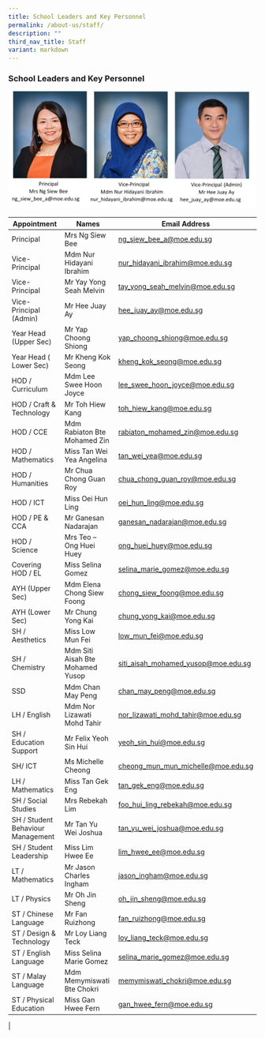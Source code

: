 ```yaml
---
title: School Leaders and Key Personnel
permalink: /about-us/staff/
description: ""
third_nav_title: Staff
variant: markdown
---
```

### **School Leaders and Key Personnel**

![](/images/sls%20pic%20amend.jpg)

| Appointment | Names | Email Address |
|---|---|---|
| Principal | Mrs Ng Siew Bee | [ng_siew_bee_a@moe.edu.sg](mailto:ng_siew_Bee_a@moe.edu.sg) |
| Vice-Principal | Mdm Nur Hidayani Ibrahim | [nur_hidayani_ibrahim@moe.edu.sg](mailto:nur_hidayani_ibrahim@moe.edu.sg) |
| Vice-Principal | Mr Yay Yong Seah Melvin | [tay_yong_seah_melvin@moe.edu.sg](mailto:tay_yong_seah_melvin@moe.edu.sg) |
| Vice-Principal (Admin) | Mr Hee Juay Ay | [hee_juay_ay@moe.edu.sg](mailto:hee_juay_ay@moe.edu.sg) |
| Year Head (Upper Sec) | Mr Yap Choong Shiong | [yap_choong_shiong@moe.edu.sg](mailto:yap_choong_shiong@moe.edu.sg) |
| Year Head ( Lower Sec) | Mr Kheng Kok Seong | [kheng_kok_seong@moe.edu.sg](mailto:kheng_kok_seong@moe.edu.sg) |
| HOD / Curriculum | Mdm Lee Swee Hoon Joyce | [lee_swee_hoon_joyce@moe.edu.sg](mailto:lee_swee_hoon_joyce@moe.edu.) |
|  HOD / Craft & Technology | Mr Toh Hiew Kang | [toh_hiew_kang@moe.edu.sg](mailto:toh_hiew_kang@moe.edu.sg) |
|  HOD / CCE | Mdm Rabiaton Bte Mohamed Zin | [rabiaton_mohamed_zin@moe.edu.sg](mailto:rabiaton_mohamed_zin@moe.edu.sg) |
|  HOD / Mathematics | Miss Tan Wei Yea Angelina | [tan_wei_yea@moe.edu.sg](mailto:tan_wei_yea@moe.edu.sg) |
| HOD / Humanities | Mr Chua Chong Guan Roy | [chua_chong_guan_roy@moe.edu.sg](mailto:chua_chong_guan_roy@moe.edu.sg) |
| HOD / ICT | Miss Oei Hun Ling | [oei_hun_ling@moe.edu.sg](mailto:oei_hun_ling@moe.edu.sg) |
| HOD / PE & CCA | Mr Ganesan Nadarajan | [ganesan_nadarajan@moe.edu.sg](mailto:ganesan_nadarajan@moe.edu.sg) |
| HOD / Science | Mrs Teo – Ong Huei Huey | [ong_huei_huey@moe.edu.sg](mailto:ong_huei_huey@moe.edu.sg) |
| Covering HOD / EL | Miss Selina Gomez | [selina_marie_gomez@moe.edu.sg](mailto:selina_marie_gomez@moe.edu.sg) |
| AYH (Upper Sec) | Mdm Elena Chong Siew Foong | [chong_siew_foong@moe.edu.sg](mailto:chong_siew_foong@moe.edu.sg) |
| AYH (Lower Sec) | Mr Chung Yong Kai | [chung_yong_kai@moe.edu.sg](mailto:chung_yong_kai@moe.edu.sg) |
| SH / Aesthetics | Miss Low Mun Fei | [low_mun_fei@moe.edu.sg](mailto:low_mun_fei@moe.edu.sg) |
| SH / Chemistry | Mdm Siti Aisah Bte Mohamed Yusop | [siti_aisah_mohamed_yusop@moe.edu.sg](mailto:siti_aisah_mohamed_yusop@moe.edu.sg) |
| SSD | Mdm Chan May Peng | [chan_may_peng@moe.edu.sg](mailto:chan_may_peng@moe.edu.sg) |
| LH / English | Mdm Nor Lizawati Mohd Tahir | [nor_lizawati_mohd_tahir@moe.edu.sg](mailto:nor_lizawati_mohd_tahir@moe.edu.sg) |
| SH / Education Support |  Mr Felix Yeoh Sin Hui | [yeoh_sin_hui@moe.edu.sg](mailto:yeoh_sin_hui@moe.edu.sg) |
| SH/ ICT | Ms Michelle Cheong | [cheong_mun_mun_michelle@moe.edu.sg](mailto:cheong_mun_mun_michelle@moe.edu.sg) |
| LH / Mathematics | Miss Tan Gek Eng | [tan_gek_eng@moe.edu.sg](mailto:tan_gek_eng@moe.edu.sg) |
| SH / Social Studies | Mrs Rebekah Lim | [foo_hui_ling_rebekah@moe.edu.sg](mailto:foo_hui_ling_rebekah@moe.edu.sg) |
| SH / Student Behaviour Management | Mr Tan Yu Wei Joshua | [tan_yu_wei_joshua@moe.edu.sg](mailto:tan_yu_wei_joshua@moe.edu.sg) |
| SH / Student Leadership | Miss Lim Hwee Ee | [lim_hwee_ee@moe.edu.sg](mailto:lim_hwee_ee@moe.edu.sg) |
| LT / Mathematics | Mr Jason Charles Ingham | [jason_ingham@moe.edu.sg](mailto:jason_ingham@moe.edu.sg) |
| LT / Physics | Mr Oh Jin Sheng | [oh_jin_sheng@moe.edu.sg](mailto:oh_jin_sheng@moe.edu.sg) |
| ST / Chinese Language | Mr Fan Ruizhong | [fan_ruizhong@moe.edu.sg](mailto:fan_ruizhong@moe.edu.sg) |
| ST / Design & Technology | Mr Loy Liang Teck | [loy_liang_teck@moe.edu.sg](mailto:loy_liang_teck@moe.edu.sg) |
| ST / English Language | Miss Selina Marie Gomez | [selina_marie_gomez@moe.edu.sg](mailto:selina_marie_gomez@moe.edu.sg) |
| ST / Malay Language | Mdm Memymiswati Bte Chokri | [memymiswati_chokri@moe.edu.sg](mailto:memymiswati_chokri@moe.edu.sg) |
| ST / Physical Education | Miss Gan Hwee Fern | [gan_hwee_fern@moe.edu.sg](mailto:gan_hwee_fern@moe.edu.sg) |
|